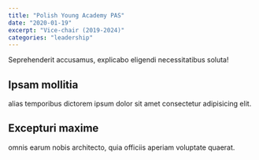```yaml
---
title: "Polish Young Academy PAS"
date: "2020-01-19"
excerpt: "Vice-chair (2019-2024)"
categories: "leadership"
---
```

Seprehenderit accusamus, explicabo eligendi necessitatibus soluta!

## Ipsam mollitia

alias temporibus dictorem ipsum dolor sit amet consectetur adipisicing elit.

## Excepturi maxime

omnis earum nobis architecto, quia officiis aperiam voluptate quaerat.
